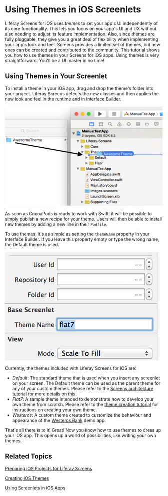 # Using Themes in iOS Screenlets [](id=using-themes-in-ios-screenlets)

Liferay Screens for iOS uses *themes* to set your app's UI independently of 
its core functionality. This lets you focus on your app's UI and UX without also 
needing to adjust its feature implementation. Also, since themes are fully 
pluggable, they give you a great deal of flexibility when implementing your 
app's look and feel. Screens provides a limited set of themes, but new ones can 
be created and contributed to the community. This tutorial shows you how to use 
themes in your Screens for iOS apps. Using themes is very straightforward. 
You'll be a UI master in no time! 

## Using Themes in Your Screenlet [](id=using-themes-in-your-screenlet)

To install a theme in your iOS app, drag and drop the theme's folder into your 
project. Liferay Screens detects the new classes and then applies the new look 
and feel in the runtime and in Interface Builder. 

![Figure !: Installing the Flat7 theme in an XCode project.](../../images/screens-ios-xcode-install-theme.png)

As soon as CocoaPods is ready to work with Swift, it will be possible to simply 
publish a new recipe for your theme. Users will then be able to install new 
themes by adding a new line in their `Podfile`. 

To use themes, it's as simple as setting the `themeName` property in your 
Interface Builder. If you leave this property empty or type the wrong name, the 
Default theme is used. 

![Figure 1: The `themeName` property in Interface Builder.](../../images/screens-ios-themes-property.png)

Currently, the themes included with Liferay Screens for iOS are:

- *Default*: The standard theme that is used when you insert any screenlet on 
  your screen. The Default theme can be used as the parent theme for any of your 
  custom themes. Please refer to the [Screens architecture tutorial](/develop/tutorials/-/knowledge_base/6-2/architecture-of-liferay-screens-for-ios) 
  for more details on this.
- *Flat7*: A sample theme intended to demonstrate how to develop your own theme 
  from scratch. Please refer to the [theme creation tutorial](/develop/tutorials/-/knowledge_base/6-2/creating-ios-themes) 
  for instructions on creating your own theme. 
- *Westeros*: A custom theme created to customize the behaviour and appearance 
  of the [Westeros Bank](https://github.com/liferay/liferay-screens/tree/master/ios/Samples/WesterosBank) 
  demo app.

That's all there is to it! Great! Now you know how to use themes to dress up 
your iOS app. This opens up a world of possibilities, like writing your own 
themes. 

## Related Topics [](id=related-topics)

[Preparing iOS Projects for Liferay Screens](/develop/tutorials/-/knowledge_base/6-2/preparing-ios-projects-for-liferay-screens)

[Creating iOS Themes](/develop/tutorials/-/knowledge_base/6-2/creating-ios-themes)

[Using Screenlets in iOS Apps](/develop/tutorials/-/knowledge_base/6-2/using-screenlets-in-ios-apps)
